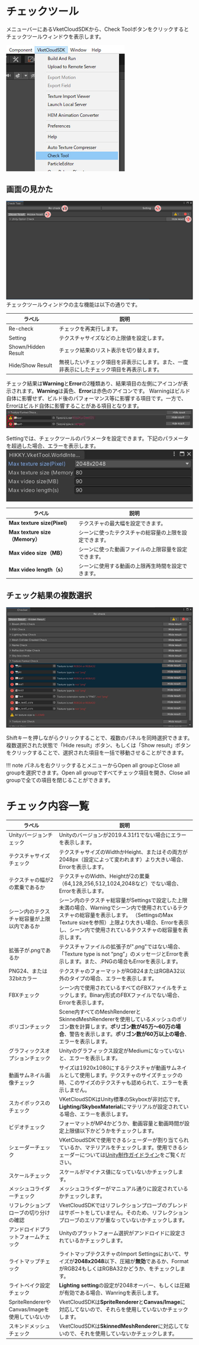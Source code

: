 # チェックツール
メニューバーにあるVketCloudSDKから、Check Toolボタンをクリックするとチェックツールウィンドウを表示します。

![image](images/menu.jpg)

## 画面の見かた
![image](images/Window.jpg)
チェックツールウィンドウの主な機能は以下の通りです。

|  ラベル |  説明  |
| ----   | ---- |
| Re-check | チェックを再実行します。 |
| Setting | テクスチャサイズなどの上限値を設定します。 |
| Shown/Hidden Result | チェック結果のリスト表示を切り替えます。 |
| Hide/Show Result | 無視したいチェック項目を非表示にします。また、一度非表示にしたチェック項目を再表示します。 |

チェック結果は**Warning**と**Error**の2種類あり、結果項目の左側にアイコンが表示されます。**Warning**は黃色、**Error**は赤色のアイコンです。
Warningはビルド自体に影響せず、ビルド後のパフォーマンス等に影響する項目です。一方で、Errorはビルド自体に影響することがある項目となります。
![WarnignAndError](images/WarnignAndError.jpg)

Settingでは、チェックツールのパラメータを設定できます。下記のパラメータを超過した場合、エラーを表示します。
![Setting](images/Setting.jpg)

|  ラベル |  説明  |
| ----   | ---- |
| **Max texture size(Pixel)** | テクスチャの最大幅を設定できます。 |
| **Max texture size（Memory）** | シーンに使ったテクスチャの総容量の上限を設定できます。 |
| **Max video size（MB）** | シーンに使った動画ファイルの上限容量を設定できます。 |
| **Max video length（s）** | シーンに使用する動画の上限再生時間を設定できます。 |

## チェック結果の複数選択
![image](images/MutiSelect.jpg)

Shiftキーを押しながらクリックすることで、複数のパネルを同時選択できます。複数選択された状態で「Hide result」ボタン、もしくは「Show result」ボタンをクリックすることで、選択された項目を一括で移動させることができます。

!!! note
    パネルを右クリックするとメニューからOpen all groupとClose all groupを選択できます。Open all groupですべてチェック項目を開き、Close all groupで全ての項目を閉じることができます。


# チェック内容一覧

|  ラベル |  説明  |
| ---- | ---- |
| Unityバージョンチェック | Unityのバージョンが2019.4.31f1でない場合にエラーを表示します。 |
| テクスチャサイズチェック | テクスチャサイズのWidthかHeight、またはその両方が2048px（設定によって変われます）より大きい場合、Errorを表示します。 |
| テクスチャの幅が2の累乗であるか | テクスチャのWidth、Heightが2の累乗（64,128,256,512,1024,2048など）でない場合、Errorを表示します。 |
| シーン内のテクスチャ総容量が上限以内であるか | シーン内のテクスチャ総容量がSettingsで設定した上限未満の場合、Warningでシーン内で使用されているテクスチャの総容量を表示します。 （SettingsのMax Texture sizeを参照）上限より大きい場合、Errorを表示し、シーン内で使用されているテクスチャの総容量を表示します。 |
| 拡張子が.pngであるか | テクスチャファイルの拡張子が".png"ではない場合、「Texture type is not “png”」のメッセージとErrorを表示します。また、.PNGの場合もErrorを表示します。 |
| PNG24、または32bitカラー | テクスチャのフォーマットがRGB24またはRGBA32以外のタイプの場合、エラーを表示します。 |
| FBXチェック | シーン内で使用されているすべてのFBXファイルをチェックします。Binary形式のFBXファイルでない場合、Errorを表示します。 |
| ポリゴンチェック | Scene内すべてのMeshRendererとSkinnedMeshRendererを使用しているメッシュのポリゴン数を計算します。**ポリゴン数が45万～60万の場合**、警告を表示します。**ポリゴン数が60万以上の場合**、エラーを表示します。 |
| グラフィックスオプションチェック | Unityのグラフィックス設定がMediumになっていないと、エラーを表示します。 |
| 動画サムネイル画像チェック | サイズは1920x1080にするテクスチャが動画サムネイルとして使用します。テクスチャのサイズチェックの時、このサイズのテクスチャも認められて、エラーを表示しません。 |
| スカイボックスのチェック | VKetCloudSDKはUnity標準のSkyboxが非対応です。**Lighting/SkyboxMaterial**にマテリアルが設定されている場合、エラーを表示します。 |
| ビデオチェック | フォーマットがMP4かどうか、動画容量と動画時間が設定上限値以下かどうかをチェックします。 |
| シェーダーチェック   | VKetCloudSDKで使用できるシェーダーが割り当てられているか、マテリアルをチェックします。使用できるシェーダーについては[Unity制作ガイドライン](../heoexporter/he_UnityGuidelines.md)をご覧ください。 |
| スケールチェック | スケールがマイナス値になっていないかチェックします。 |
| メッシュコライダーチェック | メッシュコライダーがマニュアル通りに設定されているかチェックします。 |
| リフレクションプローブの切り分けの確認 | VketCloudSDKではリフレクションプローブのブレンドはサポートをしていません。そのため、リフレクションプローブのエリアが重なっていないかチェックします。 |
| アンドロイドプラットフォームチェック | Unityのプラットフォーム選択がアンドロイドに設定されているかチェックします。 |
| ライトマップチェック | ライトマップテクスチャのImport Settingsにおいて、サイズが**2048x2048**以下、圧縮が**無効**であるか、FormatがRGB24もしくはRGBA32かどうか、をチェックします。 |
| ライトベイク設定チェック | **Lighting setting**の設定が2048オーバー、もしくは圧縮が有効である場合、Wanringを表示します。 |
| SpriteRendererやCanvas/Imageを使用していないか | VketCloudSDKは**SpriteRenderer**と**Canvas/Image**に対応してないので、それらを使用していないかチェックします。 |
| スキンドメッシュチェック | VketCloudSDKは**SkinnedMeshRenderer**に対応してないので、それを使用していないかチェックします。 |